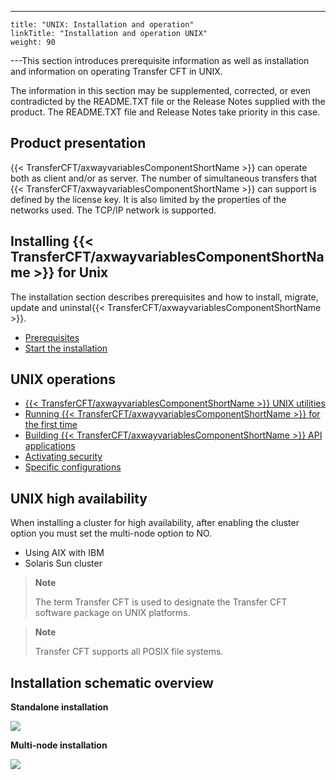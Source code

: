 ---
    title: "UNIX: Installation and operation"
    linkTitle: "Installation and operation UNIX"
    weight: 90
---This section introduces prerequisite information as well as installation and information on operating Transfer CFT in UNIX.

The information in this section
may be supplemented, corrected, or even contradicted by the
README.TXT file or the Release Notes supplied with the product. The README.TXT file and Release Notes take priority in this case.

<span id="Product_presentation"></span>

## Product presentation

{{< TransferCFT/axwayvariablesComponentShortName  >}} can operate both as client and/or as server. The
number of simultaneous transfers that {{< TransferCFT/axwayvariablesComponentShortName  >}} can support
is defined by the license key. It is also limited by the properties of
the networks used. The TCP/IP network is supported.

## Installing {{< TransferCFT/axwayvariablesComponentShortName  >}} for Unix

The installation section describes prerequisites and how to install, migrate, update and uninstal{{< TransferCFT/axwayvariablesComponentShortName  >}}.

- [Prerequisites](before_you_start_unix/prereqs_overview)
- [Start the installation](../windows_install_start_here/before_you_start_win/install_transfer_cft_1)

## UNIX operations

- [{{< TransferCFT/axwayvariablesComponentShortName >}}
    UNIX utilities](run_first_time_ux/use_cft_utilities)
- [Running
    {{< TransferCFT/axwayvariablesComponentShortName >}} for the first time]()
- [Building
    {{< TransferCFT/axwayvariablesComponentShortName >}} API applications](run_first_time_ux/api_applications_start_here)
- [Activating
    security](run_first_time_ux/run_first_time_ux/user_rights_and_interface_unix)
- [Specific
    configurations](run_first_time_ux/run_first_time_ux/specific_configurations_intro)

## UNIX high availability

When installing a cluster for high availability, after enabling the cluster option you must set the multi-node option to NO.

- Using
    AIX with IBM
- Solaris
    Sun cluster

> **Note**
>
> The term
> Transfer CFT is used to designate the Transfer
> CFT software package on UNIX platforms.

> **Note**
>
> Transfer CFT supports all POSIX file systems.

## Installation schematic overview

****Standalone installation****

![](/Images/TransferCFT/install01_(2).png)

****Multi-node installation****

****![](/Images/TransferCFT/install_multi.png)****
